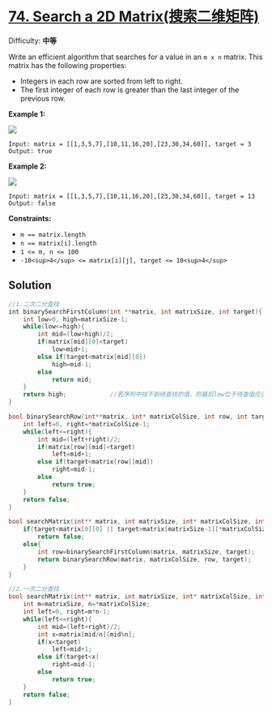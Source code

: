 # [74\. Search a 2D Matrix(搜索二维矩阵)](https://leetcode-cn.com/problems/search-a-2d-matrix/)

Difficulty: **中等**


Write an efficient algorithm that searches for a value in an `m x n` matrix. This matrix has the following properties:

*   Integers in each row are sorted from left to right.
*   The first integer of each row is greater than the last integer of the previous row.

**Example 1:**

![](https://assets.leetcode.com/uploads/2020/10/05/mat.jpg)

```
Input: matrix = [[1,3,5,7],[10,11,16,20],[23,30,34,60]], target = 3
Output: true
```

**Example 2:**

![](https://assets.leetcode.com/uploads/2020/10/05/mat2.jpg)

```
Input: matrix = [[1,3,5,7],[10,11,16,20],[23,30,34,60]], target = 13
Output: false
```

**Constraints:**

*   `m == matrix.length`
*   `n == matrix[i].length`
*   `1 <= m, n <= 100`
*   `-10<sup>4</sup> <= matrix[i][j], target <= 10<sup>4</sup>`


## Solution
```c {.line-numbers}
//1.二次二分查找
​int binarySearchFirstColumn(int **matrix, int matrixSize, int target){
    int low=0, high=matrixSize-1;
    while(low<=high){
        int mid=(low+high)/2;
        if(matrix[mid][0]<target)
            low=mid+1;
        else if(target<matrix[mid][0])
            high=mid-1;
        else
            return mid;
    }
    return high;            //若序列中找不到待查找的值，则最后low位于待查值应该插入的位置(比待查值大的第一个数)，此时 high+1=low
}

bool binarySearchRow(int**matrix, int* matrixColSize, int row, int target){
    int left=0, right=*matrixColSize-1;
    while(left<=right){
        int mid=(left+right)/2;
        if(matrix[row][mid]<target)
            left=mid+1;
        else if(target<matrix[row][mid])
            right=mid-1;
        else
            return true;
    }
    return false;
}

bool searchMatrix(int** matrix, int matrixSize, int* matrixColSize, int target){
    if(target<matrix[0][0] || target>matrix[matrixSize-1][*matrixColSize-1])
        return false;
    else{
        int row=binarySearchFirstColumn(matrix, matrixSize, target);
        return binarySearchRow(matrix, matrixColSize, row, target);
    }
}

//2.一次二分查找
bool searchMatrix(int** matrix, int matrixSize, int* matrixColSize, int target){
    int m=matrixSize, n=*matrixColSize;
    int left=0, right=m*n-1;
    while(left<=right){
        int mid=(left+right)/2;
        int x=matrix[mid/n][mid%n];
        if(x<target)
            left=mid+1;
        else if(target<x)
            right=mid-1;
        else
            return true;
    }
    return false;
}
```